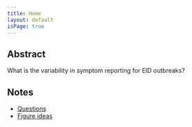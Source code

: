 ```yaml
---
title: Home
layout: default
isPage: true
---
```


## Abstract
What is the variability in symptom reporting for EID outbreaks?

## Notes

* [Questions](notes/questions.html)
* [Figure ideas](figures/figures_ideas.html)



